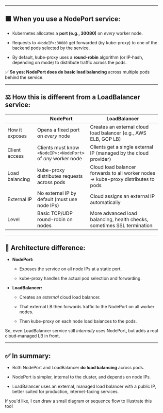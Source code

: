 
---
## 🟩 **When you use a NodePort service:**

- Kubernetes allocates a **port (e.g., 30080)** on _every_ worker node.
    
- Requests to `<NodeIP>:30080` get forwarded (by kube-proxy) to one of the backend pods selected by the service.
    
- By default, kube-proxy uses a **round-robin** algorithm (or IP-hash, depending on mode) to distribute traffic across the pods.
    

✅ **So yes: NodePort does do basic load balancing** across multiple pods behind the service.

---

## ⚖️ **How this is different from a LoadBalancer service:**

||NodePort|LoadBalancer|
|---|---|---|
|How it exposes|Opens a fixed port on _every_ node|Creates an external cloud load balancer (e.g., AWS ELB, GCP LB)|
|Client access|Clients must know `<NodeIP>:<NodePort>` of _any_ worker node|Clients get a single external IP (managed by the cloud provider)|
|Load balancing|kube-proxy distributes requests across pods|Cloud load balancer forwards to all worker nodes → kube-proxy distributes to pods|
|External IP|No external IP by default (must use node IPs)|Cloud assigns an external IP automatically|
|Level|Basic TCP/UDP round-robin on nodes|More advanced load balancing, health checks, sometimes SSL termination|

---

## 🧩 **Architecture difference:**

- **NodePort:**
    
    - Exposes the service on all node IPs at a static port.
        
    - kube-proxy handles the actual pod selection and forwarding.
        
- **LoadBalancer:**
    
    - Creates an _external_ cloud load balancer.
        
    - That external LB then forwards traffic to the NodePort on all worker nodes.
        
    - Then kube-proxy on each node load balances to the pods.
        

So, even LoadBalancer service still _internally_ uses NodePort, but adds a real cloud-managed LB in front.

---

## ✅ **In summary:**

- Both NodePort and LoadBalancer **do load balancing** across pods.
    
- NodePort is simpler, internal to the cluster, and depends on node IPs.
    
- LoadBalancer uses an external, managed load balancer with a public IP, better suited for production, internet-facing services.
    

If you'd like, I can draw a small diagram or sequence flow to illustrate this too!